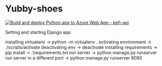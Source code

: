 # Yubby-shoes
[![Build and deploy Python app to Azure Web App - kefi-api](https://github.com/d1p3/KefiBackend/actions/workflows/master_kefi-api.yml/badge.svg)](https://github.com/d1p3/KefiBackend/actions/workflows/master_kefi-api.yml)

Setting and starting Django app

installing virtualenv -> python -m virtualenv .
activating environment -> ./scripts/activate
deactivating env -> deactivate
installing requirements -> pip install -r .\requirements.txt
run server -> python manage.py runserver
run server in a different port -> python manage.py runserver 8080

